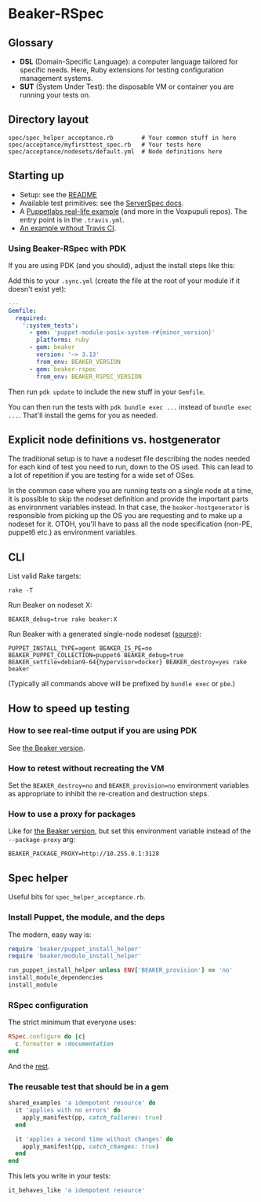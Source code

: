 # Beaker-RSpec

## Glossary

- __DSL__ (Domain-Specific Language): a computer language tailored for specific
  needs. Here, Ruby extensions for testing configuration management systems.
- __SUT__ (System Under Test): the disposable VM or container you are running your
  tests on.


## Directory layout

```
spec/spec_helper_acceptance.rb        # Your common stuff in here
spec/acceptance/myfirsttest_spec.rb   # Your tests here
spec/acceptance/nodesets/default.yml  # Node definitions here
```

## Starting up

- Setup: see the [README](https://github.com/puppetlabs/beaker-rspec)
- Available test primitives: see the
  [ServerSpec docs](https://serverspec.org/).
- A [Puppetlabs real-life example](https://github.com/puppetlabs/puppetlabs-apache/tree/master/spec/acceptance)
  (and more in the Voxpupuli repos). The entry point is in the `.travis.yml`.
- [An example without Travis CI](https://github.com/tequeter/puppet-logcheck/commit/cfdc7db86b989c2153031383ac808519d61c3467).

### Using Beaker-RSpec with PDK

If you are using PDK (and you should), adjust the install steps like this:

Add this to your `.sync.yml` (create the file at the root of your module if it
doesn't exist yet):

```yaml
---
Gemfile:
  required:
    ':system_tests':
      - gem: 'puppet-module-posix-system-r#{minor_version}'
        platforms: ruby
      - gem: beaker
        version: '~> 3.13'
        from_env: BEAKER_VERSION
      - gem: beaker-rspec
        from_env: BEAKER_RSPEC_VERSION
```

Then run `pdk update` to include the new stuff in your `Gemfile`.

You can then run the tests with `pdk bundle exec ...` instead of `bundle exec
...`. That'll install the gems for you as needed.

## Explicit node definitions vs. hostgenerator

The traditional setup is to have a nodeset file describing the nodes needed for
each kind of test you need to run, down to the OS used. This can lead to a lot
of repetition if you are testing for a wide set of OSes.

In the common case where you are running tests on a single node at a time, it
is possible to skip the nodeset definition and provide the important parts as
environment variables instead. In that case, the `beaker-hostgenerator` is
responsible from picking up the OS you are requesting and to make up a nodeset
for it. OTOH, you'll have to pass all the node specification (non-PE, puppet6
etc.) as environment variables.

## CLI

List valid Rake targets:

```
rake -T
```

Run Beaker on nodeset X:

```
BEAKER_debug=true rake beaker:X
```

Run Beaker with a generated single-node nodeset ([source]):

```
PUPPET_INSTALL_TYPE=agent BEAKER_IS_PE=no BEAKER_PUPPET_COLLECTION=puppet6 BEAKER_debug=true BEAKER_setfile=debian9-64{hypervisor=docker} BEAKER_destroy=yes rake beaker
```

(Typically all commands above will be prefixed by `bundle exec` or `pbe`.)

[source]: https://raw.githubusercontent.com/voxpupuli/modulesync_config/master/moduleroot/.github/CONTRIBUTING.md.erb

## How to speed up testing

### How to see real-time output if you are using PDK

See [the Beaker version](testing-beaker.md#how-to-see-real-time-output).

### How to retest without recreating the VM

Set the `BEAKER_destroy=no` and `BEAKER_provision=no` environment variables as
appropriate to inhibit the re-creation and destruction steps.

### How to use a proxy for packages

Like for [the Beaker version](testing-beaker.md#how-to-use-a-proxy), but set
this environment variable instead of the `--package-proxy` arg:

```
BEAKER_PACKAGE_PROXY=http://10.255.0.1:3128
```

## Spec helper

Useful bits for `spec_helper_acceptance.rb`.

### Install Puppet, the module, and the deps

The modern, easy way is:

```ruby
require 'beaker/puppet_install_helper'
require 'beaker/module_install_helper'

run_puppet_install_helper unless ENV['BEAKER_provision'] == 'no'
install_module_dependencies
install_module
```

### RSpec configuration

The strict minimum that everyone uses:

```ruby
RSpec.configure do |c|
  c.formatter = :documentation
end
```

And the [rest](https://www.rubydoc.info/github/rspec/rspec-core/RSpec/Core/Configuration).


### The reusable test that should be in a gem

```ruby
shared_examples 'a idempotent resource' do
  it 'applies with no errors' do
    apply_manifest(pp, catch_failures: true)
  end

  it 'applies a second time without changes' do
    apply_manifest(pp, catch_changes: true)
  end
end
```

This lets you write in your tests:

```ruby
it_behaves_like 'a idempotent resource'
```

